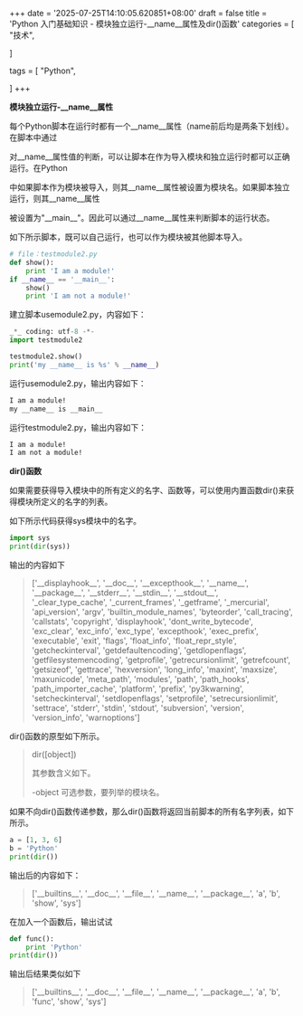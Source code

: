 +++
date = '2025-07-25T14:10:05.620851+08:00'
draft = false
title = 'Python 入门基础知识 - 模块独立运行-__name__属性及dir()函数'
categories = [
    "技术",

]

tags = [
    "Python",

]
+++

**模块独立运行-\_\_name\_\_属性**

每个Python脚本在运行时都有一个\_\_name\_\_属性（name前后均是两条下划线）。在脚本中通过

对\_\_name\_\_属性值的判断，可以让脚本在作为导入模块和独立运行时都可以正确运行。在Python

中如果脚本作为模块被导入，则其\_\_name\_\_属性被设置为模块名。如果脚本独立运行，则其\_\_name\_\_属性

被设置为"\_\_main\_\_"。因此可以通过\_\_name\_\_属性来判断脚本的运行状态。

如下所示脚本，既可以自己运行，也可以作为模块被其他脚本导入。

```py
# file：testmodule2.py
def show():
    print 'I am a module!'
if __name__ == '__main__':
    show()
    print 'I am not a module!'
```

建立脚本usemodule2.py，内容如下：

```py
_*_ coding: utf-8 -*-
import testmodule2

testmodule2.show()
print('my __name__ is %s' % __name__)  

```

运行usemodule2.py，输出内容如下：

```bash
I am a module!
my __name__ is __main__  

```

运行testmodule2.py，输出内容如下：

```bash
I am a module!
I am not a module!  

```

**dir()函数**

如果需要获得导入模块中的所有定义的名字、函数等，可以使用内置函数dir()来获得模块所定义的名字的列表。

如下所示代码获得sys模块中的名字。

```py
import sys
print(dir(sys))  

```

输出的内容如下

> ['\_\_displayhook\_\_', '\_\_doc\_\_', '\_\_excepthook\_\_', '\_\_name\_\_', '\_\_package\_\_', '\_\_stderr\_\_', '\_\_stdin\_\_', '\_\_stdout\_\_', '\_clear\_type\_cache', '\_current\_frames', '\_getframe', '\_mercurial', 'api\_version', 'argv', 'builtin\_module\_names', 'byteorder', 'call\_tracing', 'callstats', 'copyright', 'displayhook', 'dont\_write\_bytecode', 'exc\_clear', 'exc\_info', 'exc\_type', 'excepthook', 'exec\_prefix', 'executable', 'exit', 'flags', 'float\_info', 'float\_repr\_style', 'getcheckinterval', 'getdefaultencoding', 'getdlopenflags', 'getfilesystemencoding', 'getprofile', 'getrecursionlimit', 'getrefcount', 'getsizeof', 'gettrace', 'hexversion', 'long\_info', 'maxint', 'maxsize', 'maxunicode', 'meta\_path', 'modules', 'path', 'path\_hooks', 'path\_importer\_cache', 'platform', 'prefix', 'py3kwarning', 'setcheckinterval', 'setdlopenflags', 'setprofile', 'setrecursionlimit', 'settrace', 'stderr', 'stdin', 'stdout', 'subversion', 'version', 'version\_info', 'warnoptions']

dir()函数的原型如下所示。

> dir([object])
>
> 其参数含义如下。
>
> -object 可选参数，要列举的模块名。

如果不向dir()函数传递参数，那么dir()函数将返回当前脚本的所有名字列表，如下所示。

```py
a = [1, 3, 6]
b = 'Python'
print(dir())  

```

输出后的内容如下：

> ['\_\_builtins\_\_', '\_\_doc\_\_', '\_\_file\_\_', '\_\_name\_\_', '\_\_package\_\_', 'a', 'b', 'show', 'sys']

在加入一个函数后，输出试试

```py
def func():
    print 'Python'
print(dir())
```

输出后结果类似如下

> ['\_\_builtins\_\_', '\_\_doc\_\_', '\_\_file\_\_', '\_\_name\_\_', '\_\_package\_\_', 'a', 'b', 'func', 'show', 'sys']
